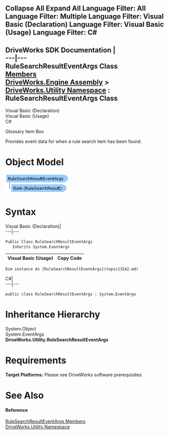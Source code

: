        

 Collapse All Expand All  Language Filter: All  Language Filter: Multiple  Language Filter: Visual Basic (Declaration) Language Filter: Visual Basic (Usage) Language Filter: C#  
---  
DriveWorks SDK Documentation  |   
---|---  
RuleSearchResultEventArgs Class   
[Members](topic13243.md)   
[DriveWorks.Engine Assembly](topic2156.md) > [DriveWorks.Utility Namespace](topic13190.md) : RuleSearchResultEventArgs Class  
---  
  
Visual Basic (Declaration)    
Visual Basic (Usage)    
C# 

Glossary Item Box

Provides event data for when a rule search item has been found. 

# Object Model

![](dotnetdiagramimages/image722.png)

# Syntax

Visual Basic (Declaration)|   
---|---  
      
    
    Public Class RuleSearchResultEventArgs 
       Inherits System.EventArgs  
  
Visual Basic (Usage)| Copy Code  
---|---  
      
    
    Dim instance As [RuleSearchResultEventArgs](topic13242.md)  
  
C#|   
---|---  
      
    
    public class RuleSearchResultEventArgs : System.EventArgs   
  
# Inheritance Hierarchy

System.Object  
System.EventArgs  
**DriveWorks.Utility.RuleSearchResultEventArgs**  


# Requirements

**Target Platforms:** Please see DriveWorks software prerequisites.

# See Also

#### Reference

[RuleSearchResultEventArgs Members](topic13243.md)   
[DriveWorks.Utility Namespace](topic13190.md)


